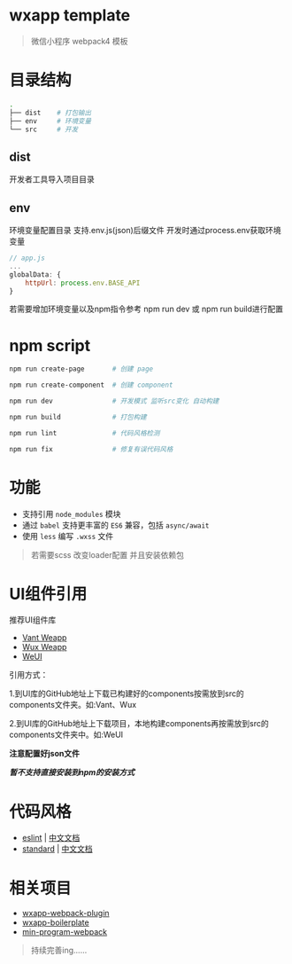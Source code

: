 # wxapp template

> 微信小程序 webpack4 模板

# 目录结构

``` bash
.
├── dist    # 打包输出
├── env     # 环境变量
└── src     # 开发
```

## dist

开发者工具导入项目目录

## env

环境变量配置目录 支持.env.js(json)后缀文件
开发时通过process.env获取环境变量

``` js
// app.js
...
globalData: {
    httpUrl: process.env.BASE_API
}
```
若需要增加环境变量以及npm指令参考 npm run dev 或 npm run build进行配置

# npm script

``` bash
npm run create-page       # 创建 page

npm run create-component  # 创建 component

npm run dev               # 开发模式 监听src变化 自动构建

npm run build             # 打包构建

npm run lint              # 代码风格检测

npm run fix               # 修复有误代码风格
```

# 功能

- 支持引用 `node_modules` 模块
- 通过 `babel` 支持更丰富的 `ES6` 兼容，包括 `async/await`
- 使用 `less` 编写 `.wxss` 文件

> 若需要scss 改变loader配置 并且安装依赖包

# UI组件引用

推荐UI组件库

- [Vant Weapp](https://github.com/youzan/vant-weapp)
- [Wux Weapp](https://github.com/wux-weapp/wux-weapp)
- [WeUI](https://github.com/wechat-miniprogram/weui-miniprogram)

引用方式：

1.到UI库的GitHub地址上下载已构建好的components按需放到src的components文件夹。如:Vant、Wux

2.到UI库的GitHub地址上下载项目，本地构建components再按需放到src的components文件夹中。如:WeUI

**注意配置好json文件**

***暂不支持直接安装到npm的安装方式***

# 代码风格

- [eslint](https://github.com/eslint/eslint) | [中文文档](https://cn.eslint.org/)
- [standard](https://github.com/feross/standard) | [中文文档](https://standardjs.com/readme-zhcn.html)

# 相关项目

- [wxapp-webpack-plugin](https://github.com/Cap32/wxapp-webpack-plugin)
- [wxapp-boilerplate](https://github.com/cantonjs/wxapp-boilerplate)
- [min-program-webpack](https://github.com/XLinzexin/min-program-webpack)

> 持续完善ing......
